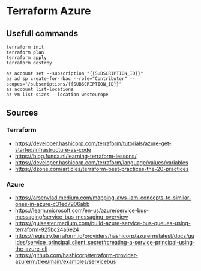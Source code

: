 # Terraform Azure

## Usefull commands

```console
terraform init
terraform plan
terraform apply
terraform destroy
```

```console
az account set --subscription "{{SUBSCRIPTION_ID}}"
az ad sp create-for-rbac --role="Contributor" --scopes="/subscriptions/{{SUBSCRIPTION_ID}}"
az account list-locations
az vm list-sizes --location westeurope

```

## Sources

### Terraform

- https://developer.hashicorp.com/terraform/tutorials/azure-get-started/infrastructure-as-code
- https://blog.funda.nl/learning-terraform-lessons/
- https://developer.hashicorp.com/terraform/language/values/variables
- https://dzone.com/articles/terraform-best-practices-the-20-practices

### Azure

- https://arsenvlad.medium.com/mapping-aws-iam-concepts-to-similar-ones-in-azure-c31ed7906abb
- https://learn.microsoft.com/en-us/azure/service-bus-messaging/service-bus-messaging-overview
- https://guisester.medium.com/build-azure-service-bus-queues-using-terraform-925bc24a6e24
- https://registry.terraform.io/providers/hashicorp/azurerm/latest/docs/guides/service_principal_client_secret#creating-a-service-principal-using-the-azure-cli
- https://github.com/hashicorp/terraform-provider-azurerm/tree/main/examples/servicebus
